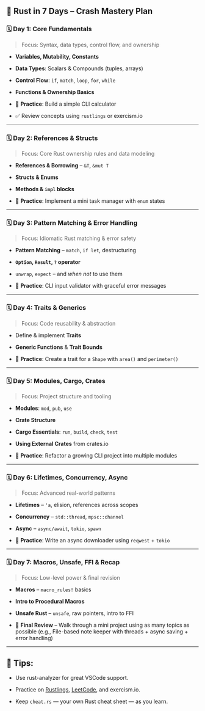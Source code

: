 🦀 **Rust in 7 Days – Crash Mastery Plan**
------------------------------------------

### 🗓️ **Day 1: Core Fundamentals**

> Focus: Syntax, data types, control flow, and ownership

*  **Variables, Mutability, Constants**
    
*  **Data Types**: Scalars & Compounds (tuples, arrays)
    
*  **Control Flow**: `if`, `match`, `loop`, `for`, `while`
    
*  **Functions & Ownership Basics**
    
* 🔁 **Practice**: Build a simple CLI calculator
    
* ✅ Review concepts using `rustlings` or exercism.io
    

* * *

### 🗓️ **Day 2: References & Structs**

> Focus: Core Rust ownership rules and data modeling

*  **References & Borrowing** – `&T`, `&mut T`
    
*  **Structs & Enums**
    
*  **Methods & `impl` blocks**
    
* 🔁 **Practice**: Implement a mini task manager with `enum` states
    

* * *

### 🗓️ **Day 3: Pattern Matching & Error Handling**

> Focus: Idiomatic Rust matching & error safety

*  **Pattern Matching** – `match`, `if let`, destructuring
    
*  **`Option`, `Result`, `?` operator**
    
*  `unwrap`, `expect` – and _when not_ to use them
    
* 🔁 **Practice**: CLI input validator with graceful error messages
    

* * *

### 🗓️ **Day 4: Traits & Generics**

> Focus: Code reusability & abstraction

*  Define & implement **Traits**
    
*  **Generic Functions** & **Trait Bounds**
    
* 🔁 **Practice**: Create a trait for a `Shape` with `area()` and `perimeter()`
    

* * *

### 🗓️ **Day 5: Modules, Cargo, Crates**

> Focus: Project structure and tooling

*  **Modules**: `mod`, `pub`, `use`
    
*  **Crate Structure**
    
*  **Cargo Essentials**: `run`, `build`, `check`, `test`
    
*  **Using External Crates** from crates.io
    
* 🔁 **Practice**: Refactor a growing CLI project into multiple modules
    

* * *

### 🗓️ **Day 6: Lifetimes, Concurrency, Async**

> Focus: Advanced real-world patterns

*  **Lifetimes** – `'a`, elision, references across scopes
    
*  **Concurrency** – `std::thread`, `mpsc::channel`
    
*  **Async** – `async/await`, `tokio`, `spawn`
    
* 🔁 **Practice**: Write an async downloader using `reqwest` + `tokio`
    

* * *

### 🗓️ **Day 7: Macros, Unsafe, FFI & Recap**

> Focus: Low-level power & final revision

*  **Macros** – `macro_rules!` basics
    
*  **Intro to Procedural Macros**
    
*  **Unsafe Rust** – `unsafe`, raw pointers, intro to FFI
    
* 🧠 **Final Review** – Walk through a mini project using as many topics as possible (e.g., File-based note keeper with threads + async saving + error handling)
    

* * *

🧠 Tips:
--------

* Use rust-analyzer for great VSCode support.
    
* Practice on [Rustlings](https://github.com/rust-lang/rustlings), [LeetCode](https://leetcode.com), and exercism.io.
    
* Keep `cheat.rs` — your own Rust cheat sheet — as you learn.